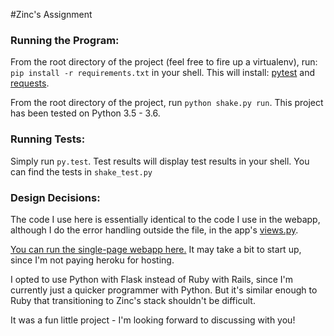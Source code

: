 #Zinc's Assignment


### Running the Program:

From the root directory of the project (feel free to fire up a virtualenv), run: `pip install -r requirements.txt` in your shell.  This will install: [pytest](http://doc.pytest.org/en/latest/) and [requests](http://docs.python-requests.org/en/master/).

From the root directory of the project, run `python shake.py run`.  This project has been tested on Python 3.5 - 3.6.

### Running Tests:

Simply run `py.test`.  Test results will display test results in your shell.  You can find the tests in `shake_test.py`

### Design Decisions:

The code I use here is essentially identical to the code I use in the webapp, although I do the error handling outside the file, in the app's [views.py](https://github.com/j10sanders/macwebapp/blob/master/mac/views.py).

[You can run the single-page webapp here.](https://zinc-shakespeare.herokuapp.com/)  It may take a bit to start up, since I'm not paying heroku for hosting.  


I opted to use Python with Flask instead of Ruby with Rails, since I'm currently just a quicker programmer with Python.  But it's similar enough to Ruby that transitioning to Zinc's stack shouldn't be difficult.

It was a fun little project - I'm looking forward to discussing with you!


